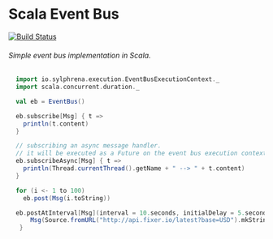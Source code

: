 Scala Event Bus
===========

[![Build Status](https://travis-ci.org/hipjim/scala-event-bus.svg?branch=master)](https://travis-ci.org/hipjim/scala-event-bus)

###### *Simple event bus implementation in Scala.*

```scala
  import io.sylphrena.execution.EventBusExecutionContext._
  import scala.concurrent.duration._

  val eb = EventBus()

  eb.subscribe[Msg] { t =>
    println(t.content)
  }

  // subscribing an async message handler.
  // it will be executed as a Future on the event bus execution context
  eb.subscribeAsync[Msg] { t =>
    println(Thread.currentThread().getName + " --> " + t.content)
  }

  for (i <- 1 to 100)
    eb.post(Msg(i.toString))

  eb.postAtInterval[Msg](interval = 10.seconds, initialDelay = 5.seconds) {
      Msg(Source.fromURL("http://api.fixer.io/latest?base=USD").mkString)
   }
```

